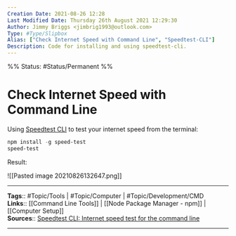 ```yaml
---
Creation Date: 2021-08-26 12:28
Last Modified Date: Thursday 26th August 2021 12:29:30
Author: Jimmy Briggs <jimbrig1993@outlook.com>
Type: #Type/Slipbox
Alias: ["Check Internet Speed with Command Line", "Speedtest-CLI"] 
Description: Code for installing and using speedtest-cli.
---
```

%%
Status: #Status/Permanent 
%%

# Check Internet Speed with Command Line

Using [Speedtest CLI](https://speedtest.net/apps/cli) to test your internet speed from the terminal:

```powershell
npm install -g speed-test
speed-test
```

Result:

![[Pasted image 20210826132647.png]]

---

**Tags**:: #Topic/Tools | #Topic/Computer | #Topic/Development/CMD   
**Links**::  [[Command Line Tools]] | [[Node Package Manager - npm]] | [[Computer Setup]]  
**Sources**::  [Speedtest CLI: Internet speed test for the command line](https://www.speedtest.net/apps/cli)  

---
